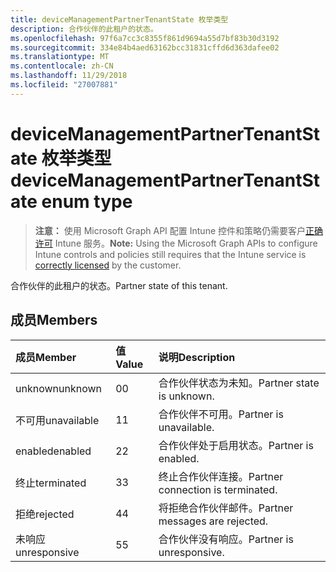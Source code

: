 ```yaml
---
title: deviceManagementPartnerTenantState 枚举类型
description: 合作伙伴的此租户的状态。
ms.openlocfilehash: 97f6a7cc3c8355f861d9694a55d7bf83b30d3192
ms.sourcegitcommit: 334e84b4aed63162bcc31831cffd6d363dafee02
ms.translationtype: MT
ms.contentlocale: zh-CN
ms.lasthandoff: 11/29/2018
ms.locfileid: "27007881"
---
```

# <a name="devicemanagementpartnertenantstate-enum-type"></a><span data-ttu-id="754c4-103">deviceManagementPartnerTenantState 枚举类型</span><span class="sxs-lookup"><span data-stu-id="754c4-103">deviceManagementPartnerTenantState enum type</span></span>

> <span data-ttu-id="754c4-104">**注意：** 使用 Microsoft Graph API 配置 Intune 控件和策略仍需要客户[正确许可](https://go.microsoft.com/fwlink/?linkid=839381) Intune 服务。</span><span class="sxs-lookup"><span data-stu-id="754c4-104">**Note:** Using the Microsoft Graph APIs to configure Intune controls and policies still requires that the Intune service is [correctly licensed](https://go.microsoft.com/fwlink/?linkid=839381) by the customer.</span></span>

<span data-ttu-id="754c4-105">合作伙伴的此租户的状态。</span><span class="sxs-lookup"><span data-stu-id="754c4-105">Partner state of this tenant.</span></span>
## <a name="members"></a><span data-ttu-id="754c4-106">成员</span><span class="sxs-lookup"><span data-stu-id="754c4-106">Members</span></span>
|<span data-ttu-id="754c4-107">成员</span><span class="sxs-lookup"><span data-stu-id="754c4-107">Member</span></span>|<span data-ttu-id="754c4-108">值</span><span class="sxs-lookup"><span data-stu-id="754c4-108">Value</span></span>|<span data-ttu-id="754c4-109">说明</span><span class="sxs-lookup"><span data-stu-id="754c4-109">Description</span></span>|
|:---|:---|:---|
|<span data-ttu-id="754c4-110">unknown</span><span class="sxs-lookup"><span data-stu-id="754c4-110">unknown</span></span>|<span data-ttu-id="754c4-111">0</span><span class="sxs-lookup"><span data-stu-id="754c4-111">0</span></span>|<span data-ttu-id="754c4-112">合作伙伴状态为未知。</span><span class="sxs-lookup"><span data-stu-id="754c4-112">Partner state is unknown.</span></span>|
|<span data-ttu-id="754c4-113">不可用</span><span class="sxs-lookup"><span data-stu-id="754c4-113">unavailable</span></span>|<span data-ttu-id="754c4-114">1</span><span class="sxs-lookup"><span data-stu-id="754c4-114">1</span></span>|<span data-ttu-id="754c4-115">合作伙伴不可用。</span><span class="sxs-lookup"><span data-stu-id="754c4-115">Partner is unavailable.</span></span>|
|<span data-ttu-id="754c4-116">enabled</span><span class="sxs-lookup"><span data-stu-id="754c4-116">enabled</span></span>|<span data-ttu-id="754c4-117">2</span><span class="sxs-lookup"><span data-stu-id="754c4-117">2</span></span>|<span data-ttu-id="754c4-118">合作伙伴处于启用状态。</span><span class="sxs-lookup"><span data-stu-id="754c4-118">Partner is enabled.</span></span>|
|<span data-ttu-id="754c4-119">终止</span><span class="sxs-lookup"><span data-stu-id="754c4-119">terminated</span></span>|<span data-ttu-id="754c4-120">3</span><span class="sxs-lookup"><span data-stu-id="754c4-120">3</span></span>|<span data-ttu-id="754c4-121">终止合作伙伴连接。</span><span class="sxs-lookup"><span data-stu-id="754c4-121">Partner connection is terminated.</span></span>|
|<span data-ttu-id="754c4-122">拒绝</span><span class="sxs-lookup"><span data-stu-id="754c4-122">rejected</span></span>|<span data-ttu-id="754c4-123">4</span><span class="sxs-lookup"><span data-stu-id="754c4-123">4</span></span>|<span data-ttu-id="754c4-124">将拒绝合作伙伴邮件。</span><span class="sxs-lookup"><span data-stu-id="754c4-124">Partner messages are rejected.</span></span>|
|<span data-ttu-id="754c4-125">未响应</span><span class="sxs-lookup"><span data-stu-id="754c4-125">unresponsive</span></span>|<span data-ttu-id="754c4-126">5</span><span class="sxs-lookup"><span data-stu-id="754c4-126">5</span></span>|<span data-ttu-id="754c4-127">合作伙伴没有响应。</span><span class="sxs-lookup"><span data-stu-id="754c4-127">Partner is unresponsive.</span></span>|



